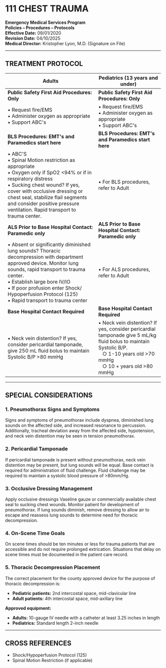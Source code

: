# 111 CHEST TRAUMA

**Emergency Medical Services Program**  
**Policies – Procedures – Protocols**  
**Effective Date:** 09/01/2020  
**Revision Date:** 04/10/2025  
**Medical Director:** Kristopher Lyon, M.D. (Signature on File)

---

## TREATMENT PROTOCOL

| **Adults** | **Pediatrics (13 years and under)** |
|------------|-------------------------------------|
| **Public Safety First Aid Procedures: Only** | **Public Safety First Aid Procedures: Only** |
| • Request fire/EMS<br>• Administer oxygen as appropriate<br>• Support ABC's | • Request fire/EMS<br>• Administer oxygen as appropriate<br>• Support ABC's |
| **BLS Procedures: EMT's and Paramedics start here** | **BLS Procedures: EMT's and Paramedics start here** |
| • ABC'S<br>• Spinal Motion restriction as appropriate<br>• Oxygen only if SpO2 <94% or if in respiratory distress<br>• Sucking chest wound? If yes, cover with occlusive dressing or chest seal, stabilize flail segments and consider positive pressure ventilation. Rapid transport to trauma center. | • For BLS procedures, refer to Adult |
| **ALS Prior to Base Hospital Contact: Paramedic only** | **ALS Prior to Base Hospital Contact: Paramedic only** |
| • Absent or significantly diminished lung sounds? Thoracic decompression with department approved device. Monitor lung sounds, rapid transport to trauma center.<br>• Establish large bore IV/IO<br>• If poor profusion enter Shock/ Hypoperfusion Protocol (125)<br>• Rapid transport to trauma center | • For ALS procedures, refer to Adult |
| **Base Hospital Contact Required** | **Base Hospital Contact Required** |
| • Neck vein distention? If yes, consider pericardial tamponade, give 250 mL fluid bolus to maintain Systolic B/P >80 mmHg | • Neck vein distention? If yes, consider pericardial tamponade give 5 mL/kg fluid bolus to maintain Systolic B/P.<br>&nbsp;&nbsp;&nbsp;○ 1-10 years old >70 mmHg<br>&nbsp;&nbsp;&nbsp;○ 10 + years old >80 mmHg |

---

## SPECIAL CONSIDERATIONS

### 1. Pneumothorax Signs and Symptoms

Signs and symptoms of pneumothorax include dyspnea, diminished lung sounds on the affected side, and increased resonance to percussion. Additionally, tracheal deviation away from the affected side, hypotension, and neck vein distention may be seen in tension pneumothorax.

### 2. Pericardial Tamponade

If pericardial tamponade is present without pneumothorax, neck vein distention may be present, but lung sounds will be equal. Base contact is required for administration of fluid challenge. Fluid challenge may be required to maintain a systolic blood pressure of >80mm/Hg.

### 3. Occlusive Dressing Management

Apply occlusive dressings Vaseline gauze or commercially available chest seal to sucking chest wounds. Monitor patient for development of pneumothorax. If lung sounds diminish, remove dressing to allow air to escape and reassess lung sounds to determine need for thoracic decompression.

### 4. On-Scene Time Goals

On scene times should be ten minutes or less for trauma patients that are accessible and do not require prolonged extrication. Situations that delay on scene times must be documented in the patient care record.

### 5. Thoracic Decompression Placement

The correct placement for the county approved device for the purpose of thoracic decompression is:
- **Pediatric patients:** 2nd intercostal space, mid-clavicular line
- **Adult patients:** 4th intercostal space, mid-axillary line

**Approved equipment:**
- **Adults:** 10-gauge IV needle with a catheter at least 3.25 inches in length
- **Pediatrics:** Standard length 2-inch needle

---

## CROSS REFERENCES

- Shock/Hypoperfusion Protocol (125)
- Spinal Motion Restriction (if applicable)


